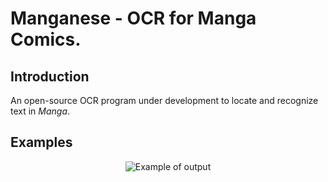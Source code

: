 # Manganese - OCR for Manga Comics. 
## Introduction
An open-source OCR program under development to locate and recognize text in _Manga_.

## Examples
<p align="center">
<img src="https://raw.githubusercontent.com/ZKTKZ/Manganese/master/samples/sample.png" alt="Example of output"/>
</p>
